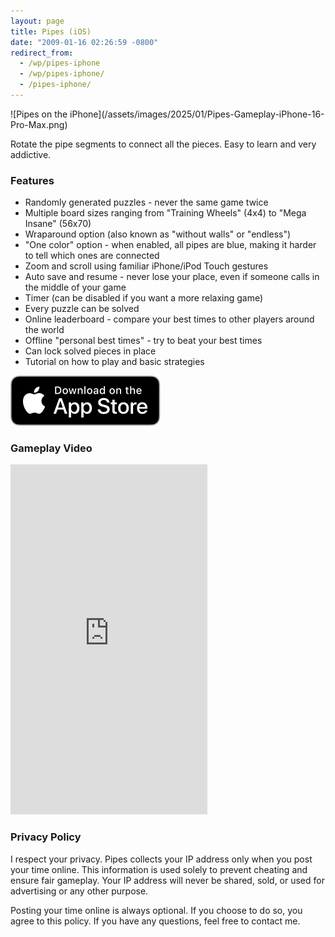 ```yaml
---
layout: page
title: Pipes (iOS)
date: "2009-01-16 02:26:59 -0800"
redirect_from:
  - /wp/pipes-iphone
  - /wp/pipes-iphone/
  - /pipes-iphone/
---
```


<aside markdown="1">
  ![Pipes on the iPhone](/assets/images/2025/01/Pipes-Gameplay-iPhone-16-Pro-Max.png)
</aside>

Rotate the pipe segments to connect all the pieces. Easy to learn and very addictive.

### Features

- Randomly generated puzzles - never the same game twice
- Multiple board sizes ranging from "Training Wheels" (4x4) to "Mega Insane" (56x70)
- Wraparound option (also known as "without walls" or "endless")
- "One color" option - when enabled, all pipes are blue, making it harder to tell which ones are connected
- Zoom and scroll using familiar iPhone/iPod Touch gestures
- Auto save and resume - never lose your place, even if someone calls in the middle of your game
- Timer (can be disabled if you want a more relaxing game)
- Every puzzle can be solved
- Online leaderboard - compare your best times to other players around the world
- Offline "personal best times" - try to beat your best times
- Can lock solved pieces in place
- Tutorial on how to play and basic strategies

[![Download on the App Store](/assets/images/3rdparty/Download_on_the_App_Store_Badge_US-UK_RGB_blk_092917.svg)](https://apps.apple.com/us/app/pipes/id296105712)

### Gameplay Video

<iframe width="315" height="560"
src="https://youtube.com/embed/uVQFwYuDvys"
title="YouTube video player"
frameborder="0"
allow="accelerometer; autoplay; clipboard-write; encrypted-media; gyroscope; picture-in-picture; web-share"
allowfullscreen></iframe>

### Privacy Policy

I respect your privacy. Pipes collects your IP address only when you post your time online. This information is used solely to prevent cheating and ensure fair gameplay. Your IP address will never be shared, sold, or used for advertising or any other purpose.

Posting your time online is always optional. If you choose to do so, you agree to this policy. If you have any questions, feel free to contact me.
